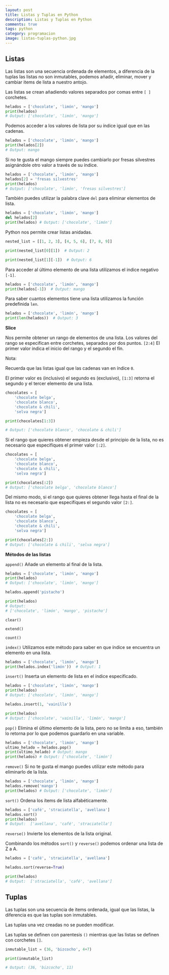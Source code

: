 ```yaml
---
layout: post
title: Listas y Tuplas en Python
description: Listas y Tuplas en Python
comments: true
tags: python
category: programacion
image: listas-tuplas-python.jpg
---
```


## Listas

Las listas son una secuencia ordenada de elementos, a diferencia de la tuplas las listas no son inmutables, podemos añadir, eliminar, mover y cambiar items de lista a nuestro antojo.

Las listas se crean añadiendo valores separados por comas entre `[ ]` corchetes.

```py
helados = ['chocolate', 'limón', 'mango']
print(helados)
# Output: ['chocolate', 'limón', 'mango']
```

Podemos acceder a los valores de lista por su índice igual que en las cadenas.

```py
helados = ['chocolate', 'limón', 'mango']
print(helados[2])
# Output: mango
```

Si no te gusta el mango siempre puedes cambiarlo por fresas silvestres asignándole otro valor a través de su índice.

```py
helados = ['chocolate', 'limón', 'mango']
helados[2] = 'fresas silvestres'
print(helados)
# Output: ['chocolate', 'limón', 'fresas silvestres']
```

También puedes utilizar la palabra clave `del` para eliminar elementos de lista.

```py
helados = ['chocolate', 'limón', 'mango']
del helados[2]
print(helados) # Output: ['chocolate', 'limón']
```

Python nos permite crear listas anidadas.

```py
nested_list = [[1, 2, 3], [4, 5, 6], [7, 8, 9]]

print(nested_list[0][1])  # Output: 2

print(nested_list[1][-1])  # Output: 6
```

Para acceder al último elemento de una lista utilizamos el indice negativo  `[-1]`.

```py
helados = ['chocolate', 'limón', 'mango']
print(helados[-1])  # Output: mango
```

Para saber cuantos elementos tiene una lista utilizamos la función predefinida `len`.

```py
helados = ['chocolate', 'limón', 'mango']
print(len(helados))  # Output: 3
```

__Slice__

Nos permite obtener un rango de elementos de una lista. Los valores del rango se especifican entre corchetes, separados por dos puntos. `[2:4]` El primer valor indica el inicio del rango y el segundo el fín.

<div class="alert alert-info" role="alert">
<p><i class="fas fa-sticky-note"></i> Nota:</p>
 <p>Recuerda que las listas igual que las cadenas van en índice <code>0</code>.</p>
</div>

El primer valor es (inclusivo) el segundo es (exclusivo), `[1:3]` retorna el segundo y el tercer elemento de una lista.

```py
chocolates = [
    'chocolate belga',
    'chocolate blanco',
    'chocolate & chili',
    'selva negra']

print(chocolates[1:3])

# Output: ['chocolate blanco', 'chocolate & chili']
```

Si el rango que quieres obtener empieza desde el principio de la lista, no es necesario que especifíques el primer valor `[:2]`.

```py
chocolates = [
    'chocolate belga',
    'chocolate blanco',
    'chocolate & chili',
    'selva negra']

print(chocolates[:2])
# Output: ['chocolate belga', 'chocolate blanco']
```

Del mismo modo, si el rango que quieres obtener llega hasta el final de la lista no es necesario que especifíques el segundo valor `[2:]`.

```py
chocolates = [
    'chocolate belga',
    'chocolate blanco',
    'chocolate & chili',
    'selva negra']

print(chocolates[2:])
# Output: ['chocolate & chili', 'selva negra']
```

__Métodos de las listas__

`append()` Añade un elemento al final de la lista.

```py
helados = ['chocolate', 'limón', 'mango']
print(helados)
# Output: ['chocolate', 'limón', 'mango']

helados.append('pistacho')

print(helados)
# Output:
# ['chocolate', 'limón', 'mango', 'pistacho']
```

`clear()`

`extend()`

`count()`

`index()` Utilizamos este método para saber en que índice se encuentra un elemento en una lista.

```py
helados = ['chocolate', 'limón', 'mango']
print(helados.index('limón'))  # Output: 1
```

`insert()` Inserta un elemento de lista en el índice especificado.

```py
helados = ['chocolate', 'limón', 'mango']
print(helados)
# Output: ['chocolate', 'limón', 'mango']

helados.insert(1, 'vainilla')

print(helados)
# Output: ['chocolate', 'vainilla', 'limón', 'mango']
```

`pop()` Elimina el último elemento de la lista, pero no se limita a eso, también lo retorna por lo que podemos guardarlo en una variable.

```py
helados = ['chocolate', 'limón', 'mango']
ultimo_helado = helados.pop()
print(ultimo_helado) # Output: mango
print(helados) # Output: ['chocolate', 'limón']
```

`remove()` Si no te gusta el mango puedes utilizar este método para eliminarlo de la lista.

```py
helados = ['chocolate', 'limón', 'mango']
helados.remove('mango')
print(helados) # Output: ['chocolate', 'limón']
```

`sort()` Ordena los ítems de lista alfabéticamente.

```py
helados = ['café', 'straciatella', 'avellana']
helados.sort()
print(helados)
# Output:  ['avellana', 'café', 'straciatella']
```

`reverse()` Invierte los elementos de la lista original.

Combinando los métodos `sort()` y `reverse()` podemos ordenar una lista de Z a A.

```py
helados = ['café', 'straciatella', 'avellana']

helados.sort(reverse=True)

print(helados)
# Output:  ['straciatella', 'café', 'avellana']
```

## Tuplas

Las tuplas son una secuencia de items ordenada, igual que las listas, la diferencia es que las tuplas son inmutables.

Las tuplas una vez creadas no se pueden modificar.

Las tuplas se definen con parentesis `()` mientras que las listas se definen con corchetes `[]`. 

```py
inmutable_list = (36, 'bizcocho', 4+7)

print(inmutable_list)

# Output: (36, 'bizcocho', 11)
```